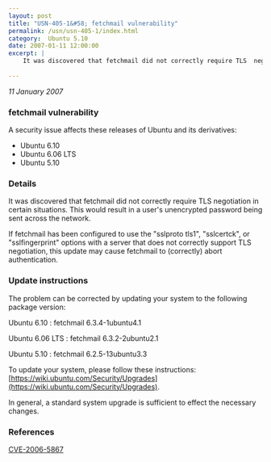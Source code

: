 ```yaml
---
layout: post
title: "USN-405-1&#58; fetchmail vulnerability"
permalink: /usn/usn-405-1/index.html
category:  Ubuntu 5.10
date: 2007-01-11 12:00:00
excerpt: |
    It was discovered that fetchmail did not correctly require TLS  negotiation in certain situations.  This would result in a user&#39;s  unencrypted password being sent across the network.
    
--- 
```

 
 

*11 January 2007*

### fetchmail vulnerability

A security issue affects these releases of Ubuntu and its derivatives:

* Ubuntu 6.10
* Ubuntu 6.06 LTS
* Ubuntu 5.10

### Details

It was discovered that fetchmail did not correctly require TLS negotiation in certain situations. This would result in a user&#39;s unencrypted password being sent across the network.

If fetchmail has been configured to use the &quot;sslproto tls1&quot;, &quot;sslcertck&quot;, or &quot;sslfingerprint&quot; options with a server that does not correctly support TLS negotiation, this update may cause fetchmail to (correctly) abort authentication.

### Update instructions

The problem can be corrected by updating your system to the following package version:

Ubuntu 6.10
 : fetchmail <span>6.3.4-1ubuntu4.1</span>

Ubuntu 6.06 LTS
 : fetchmail <span>6.3.2-2ubuntu2.1</span>

Ubuntu 5.10
 : fetchmail <span>6.2.5-13ubuntu3.3</span>

To update your system, please follow these instructions: [https://wiki.ubuntu.com/Security/Upgrades](https://wiki.ubuntu.com/Security/Upgrades).

In general, a standard system upgrade is sufficient to effect the necessary changes.

### References

 
 [CVE-2006-5867](http://people.ubuntu.com/~ubuntu-security/cve/CVE-2006-5867)
 

